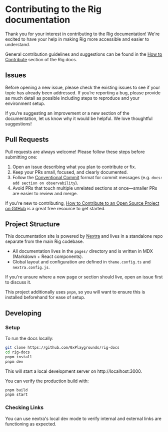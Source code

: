 # Contributing to the Rig documentation

Thank you for your interest in contributing to the Rig documentation! We're excited to have your help in making Rig more accessible and easier to understand.

General contribution guidelines and suggestions can be found in the [How to Contribute](https://docs.rig.rs/docs/how_to_contribute) section of the Rig docs.

## Issues

Before opening a new issue, please check the existing issues to see if your topic has already been addressed. If you’re reporting a bug, please provide as much detail as possible including steps to reproduce and your environment setup.

If you’re suggesting an improvement or a new section of the documentation, let us know why it would be helpful. We love thoughtful suggestions!

## Pull Requests

Pull requests are always welcome! Please follow these steps before submitting one:

1. Open an issue describing what you plan to contribute or fix.
2. Keep your PRs small, focused, and clearly documented.
3. Follow the [Conventional Commit](https://www.conventionalcommits.org/en/v1.0.0/) format for commit messages (e.g. `docs: add section on observability`).
4. Avoid PRs that touch multiple unrelated sections at once—smaller PRs are easier to review and merge.

If you're new to contributing, [How to Contribute to an Open Source Project on GitHub](https://kcd.im/pull-request) is a great free resource to get started.

## Project Structure

This documentation site is powered by [Nextra](https://nextra.site) and lives in a standalone repo separate from the main Rig codebase.

- All documentation lives in the `pages/` directory and is written in MDX (Markdown + React components).
- Global layout and configuration are defined in `theme.config.ts` and `nextra.config.js`.

If you're unsure where a new page or section should live, open an issue first to discuss it.

This project additionally uses `pnpm`, so you will want to ensure this is installed beforehand for ease of setup.

## Developing

### Setup

To run the docs locally:

```bash
git clone https://github.com/0xPlaygrounds/rig-docs
cd rig-docs
pnpm install
pnpm dev
```

This will start a local development server on http://localhost:3000.

You can verify the production build with:

```bash
pnpm build
pnpm start
```

### Checking Links

You can use nextra's local dev mode to verify internal and external links are functioning as expected.
